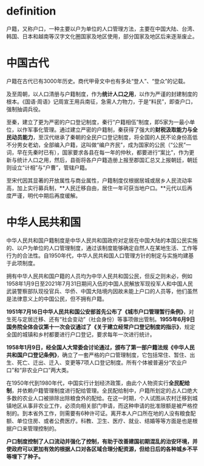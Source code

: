 # definition
户籍，又称户口，一种主要以户为单位的人口管理方法，主要在中国大陆、台湾、韩国、日本和越南等汉字文化圈国家及地区使用，部分国家及地区后来逐渐废止。

# 中国古代
户籍在古代已有3000年历史。商代甲骨文中也有多处“登人”、“登众”的记载。

及至周朝，以人口清册与户籍制度，作为**统计人口之用**，以作为严谨的封建制度的根本。《国语·周语》记周宣王用兵南征，急需人力物力，于是“料民”，即查户口，强制抽调兵役。

至秦，建立了更为严密的户口登记制度，秦行“户籍相伍”制度，即5家为一最小单位，以作军事化管理。通过建立严密的户籍制，秦获得了强大的**财税汲取能力与全民动员能力**，至汉代继承了秦朝的全民户口登记制度，将全国的人民不论身份高低不分男女老幼，全部编入户籍，这叫做“编户齐民”，成为国家的公民（“公民”一词，早在先秦时已有），国家要求各县在每一年的仲秋，都要进行“案比”，作为更新与统计人口之用，然后，县衙将各户户籍造册上报至郡国汇总又上报朝廷，朝廷则设立“计相”与“户曹”，管辖户籍。

至宋代因其显著的开放属性与商业属性，户籍制度仅根据居城或居乡人民流动率高，加上实行募兵制，**人民迁移自由，居住一年可获当地户口。**元代以后再度严谨，明代中期后再度缓解。

# 中华人民共和国
中华人民共和国户籍制度是中华人民共和国政府对定居在中国大陆的本国公民实施的、以户为单位的人口管理制度，通过该制度能够确定自然人在某地生活、工作等行为的合法性。自1950年代，中华人民共和国人口管理方针的制定与实施均建基于此项制度。

拥有中华人民共和国户籍的人员均为中华人民共和国公民，但反之则未必，例如1958年1月9日至2021年7月31日期间入伍的中国人民解放军现役军人和中国人民武装警察部队现役官兵、华侨、中国大陆境内因故未能上户口的人员等，他们虽然是法律意义上的中国公民，但不拥有户籍。

**1951年7月16日中华人民共和国公安部首先公布了《城市户口管理暂行条例》**，对生死与定居迁移、还有“社会变动”（社会身份）等事项做出管制。**1955年6月9日国务院全体会议第十一次会议通过了《关于建立经常户口登记制度的指示》**，规定全国的城镇和乡村都要进行户口登记，要求每年一次进行统计。

**1958年1月9日，经全国人大常委会讨论通过，颁布了第一部户籍法规《中华人民共和国户口登记条例》**，确立了一套严格的户口管理制度，它包括常住、暂住、出生、死亡、迁出、迁入、变更等7项人口登记制度。所有个体被普遍分“农业户口”和“非农业户口”两大类。

在1950年代到1980年代，中国实行计划经济政策，由此个人物资实行**全民配给制**，并依赖户籍管理制度进行配给管理。全民配给制中，户籍所划定的占人口绝大多数的农业人口被排除出除粮食外的配给。在这一时期，个人试图从农村迁移到城镇地区从事非农业工作，必须向相关部门申请，而这种申请的批准限额是被严格控制的。到本省外工作，则需要有6种许可证。离开本人户口所在地的人没有粮食配额、单位住房、或者公费医疗。科教、卫生、医疗、就业、结婚等等方面是也是根据户口来管理控制的。

**户口制度控制了人口流动并强化了控制，有助于改善建国初期混乱的治安环境，并使政府可以更加有效的根据人口对各区域合理分配资源，但给日后的各种城乡不平等埋下了种子。**